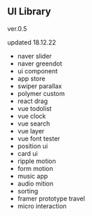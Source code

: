 ## UI Library

ver.0.5

updated 18.12.22 

- naver slider
- naver greendot
- ui component
- app store
- swiper parallax
- polymer custom
- react drag
- vue todolist
- vue clock
- vue search
- vue layer
- vue font tester
- position ui
- card ui
- ripple motion
- form motion
- music app
- audio mition
- sorting
- framer prototype travel
- micro interaction
